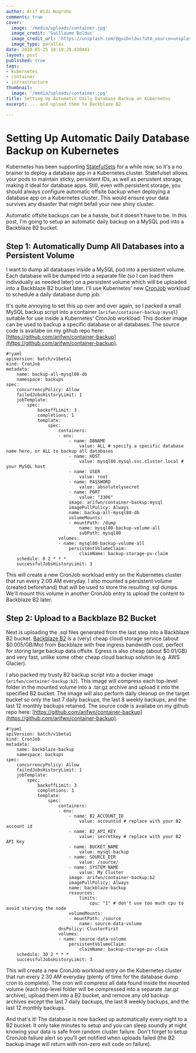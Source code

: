 ```yaml
---
author: Arif Widi Nugroho
comments: true
cover:
  image: '/media/uploads/container.jpg'
  image_credit: 'Guillaume Bolduc'
  image_credit_url: 'https://unsplash.com/@guibolduc?utm_source=unsplash&utm_medium=referral&utm_content=creditCopyText'
  image_type: parallax
date: 2020-05-25 10:19:29.430441
layout: post
published: true
tags:
- kubernetes
- container
- infrastructure
thumbnail:
  image: '/media/uploads/container.jpg'
title: Setting Up Automatic Daily Database Backup on Kubernetes
excerpt: ... and upload them to Backblaze B2

---
```


# Setting Up Automatic Daily Database Backup on Kubernetes

Kubernetes has been supporting [StatefulSets](https://kubernetes.io/docs/concepts/workloads/controllers/statefulset/) for a while now, so it's a no brainer to deploy a database app in a Kubernetes cluster. Statefulset allows your pods to maintain sticky, persistent IDs, as well as persistent storage, making it ideal for database apps. Still, even with persistent storage, you should always configure automatic offsite backup when deploying a database app on a Kubernetes cluster. This would ensure your data survives any disaster that might befall your new shiny cluster.

Automatic offsite backups can be a hassle, but it doesn't have to be. In this post, I'm going to setup an automatic daily backup on a MySQL pod into a Backblaze B2 bucket.

## Step 1: Automatically Dump All Databases into a Persistent Volume

I want to dump all databases inside a MySQL pod into a persistent volume. Each database will be dumped into a separate file (so I can load them individually as needed later) on a persistent volume which will be uploaded into a Backblaze B2 bucket later. I'll use Kubernetes' new [CronJob](https://kubernetes.io/docs/concepts/workloads/controllers/cron-jobs/) workload to schedule a daily database dump job.

It's quite annoying to set this up over and over again, so I packed a small MySQL backup script into a container (`arifwn/container-backup:mysql`) suitable for use inside a Kubernetes' CronJob workload. This docker image can be used to backup a specific database or all databases. The source code is availabe on my github repo here: [https://github.com/arifwn/container-backup](https://github.com/arifwn/container-backup).

	#!yaml
    apiVersion: batch/v1beta1
    kind: CronJob
    metadata:
        name: backup-all-mysql80-db
        namespace: backups
    spec:
        concurrencyPolicy: Allow
        failedJobsHistoryLimit: 1
        jobTemplate:
            spec:
                backoffLimit: 3
                completions: 1
                template:
                    spec:
                        containers:
                        - env:
                            - name: DBNAME
                                value: ALL # specify a specific database name here, or ALL to backup all databases
                            - name: HOST
                                value: mysql80.mysql.svc.cluster.local # your MySQL host
                            - name: USER
                                value: root
                            - name: PASSWORD
                                value: absolutelysecret
                            - name: PORT
                                value: "3306"
                            image: arifwn/container-backup:mysql
                            imagePullPolicy: Always
                            name: backup-all-mysql80-db
                            volumeMounts:
                            - mountPath: /dump
                                name: mysql80-backup-volume-all
                                subPath: mysql80
                        volumes:
                        - name: mysql80-backup-volume-all
                            persistentVolumeClaim:
                                claimName: backup-storage-pv-claim
        schedule: 0 2 * * *
        successfulJobsHistoryLimit: 3

This will create a new CronJob workload entry on the Kubernetes cluster that run every 2:00 AM everyday. I also mounted a persistent volume (created beforehand) that will be used to store the resulting .sql dumps. We'll mount this volume in another CronJob entry to upload the content to Backblaze B2 later.

## Step 2: Upload to a Backblaze B2 Bucket

Next is uploading the .sql files generated from the last step into a Backblaze B2 bucket. [Backblaze B2](https://www.backblaze.com/b2/cloud-storage.html) is a (very) cheap cloud storage service (about $0.005/GB/Mo) from Backblaze with free ingress bandwidth cost, perfect for storing large backup data offsite. Egress is also cheap (about $0.01/GB) and very fast, unlike some other cheap cloud backup solution (e.g. AWS Glacier).

I also packed my trusty B2 backup script into a docker image (`arifwn/container-backup:b2`). This image will compress each top-level folder in the mounted volume into a .tar.gz archive and upload it into the specified B2 bucket. The image will also perform daily cleanup on the target bucket so only the last 7 daily backups, the last 8 weekly backups, and the last 12 monthly backups retained. The source code is availabe on my github repo here: [https://github.com/arifwn/container-backup](https://github.com/arifwn/container-backup).

    #!yaml
    apiVersion: batch/v1beta1
    kind: CronJob
    metadata:
        name: backblaze-backup
        namespace: backups
    spec:
        concurrencyPolicy: Allow
        failedJobsHistoryLimit: 1
        jobTemplate:
            spec:
                backoffLimit: 3
                completions: 1
                template:
                    spec:
                        containers:
                        - env:
                            - name: B2_ACCOUNT_ID
                                value: accountid # replace with your B2 account id
                            - name: B2_API_KEY
                                value: secretkey # replace with your B2 API Key
                            - name: BUCKET_NAME
                                value: mysql-backup
                            - name: SOURCE_DIR
                                value: /source/
                            - name: SYSTEM_NAME
                                value: My Cluster
                            image: arifwn/container-backup:b2
                            imagePullPolicy: Always
                            name: backblaze-backup
                            resources:
                                limits:
                                    cpu: "1" # don't use too much cpu to avoid starving the node
                            volumeMounts:
                            - mountPath: /source
                                name: source-data-volume
                        dnsPolicy: ClusterFirst
                        volumes:
                        - name: source-data-volume
                            persistentVolumeClaim:
                                claimName: backup-storage-pv-claim
        schedule: 30 2 * * *
        successfulJobsHistoryLimit: 3

This will create a new CronJob workload entry on the Kubernetes cluster that run every 2:30 AM everyday (plenty of time for the database dump cron to complete). The cron will compress all data found inside the mounted volume (each top-level folder will be compressed into a separate .tar.gz archive), upload them into a B2 bucket, and remove any old backup archives except the last 7 daily backups, the last 8 weekly backups, and the last 12 monthly backups.

And that's it! The database is now backed up automatically every night to a B2 bucket. It only take minutes to setup and you can sleep soundly at night knowing your data is safe from random cluster failure. Don't forget to setup CronJob failure alert so you'll get notified when uploads failed (the B2 backup image will return with non-zero exit code on failure).

